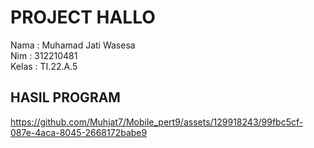 # PROJECT HALLO
Nama : Muhamad Jati Wasesa <br>
Nim : 312210481 <br>
Kelas : TI.22.A.5 <br>


## HASIL PROGRAM
https://github.com/Muhjat7/Mobile_pert9/assets/129918243/99fbc5cf-087e-4aca-8045-2668172babe9

